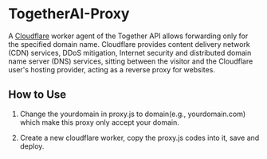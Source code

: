 # TogetherAI-Proxy

A [Cloudflare](https://www.cloudflare.com) worker agent of the Together API allows forwarding only for the specified domain name.
Cloudflare provides content delivery network (CDN) services, DDoS mitigation, Internet security and distributed domain name server (DNS) services, sitting between the visitor and the Cloudflare user's hosting provider, acting as a reverse proxy for websites.

## How to Use

1. Change the yourdomain in proxy.js to domain(e.g., yourdomain.com) which make this proxy only accept your domain.
   
2. Create a new cloudflare worker, copy the proxy.js codes into it, save and deploy.
